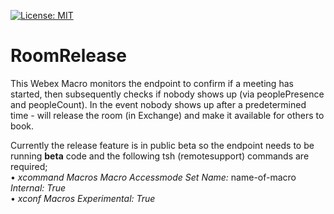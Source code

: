 [![License: MIT](https://img.shields.io/badge/License-MIT-blue.svg)](https://opensource.org/licenses/MIT)
# RoomRelease
This Webex Macro monitors the endpoint to confirm if a meeting has started, then subsequently checks if nobody shows up (via peoplePresence and peopleCount). In the event nobody shows up after a predetermined time - will release the room (in Exchange) and make it available for others to book.

Currently the release feature is in public beta so the endpoint needs to be running <b>beta</b> code and the following tsh (remotesupport) commands are required;<br>
• <i>xcommand Macros Macro Accessmode Set Name: </i>name-of-macro<i> Internal: True</i><br>
• <i>xconf Macros Experimental: True</i><br>
